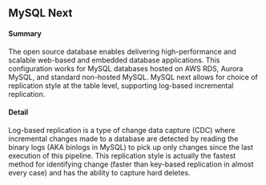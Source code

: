 ## MySQL Next

#### Summary
The open source database enables delivering high-performance and scalable web-based and embedded database applications.
This configuration works for MySQL databases hosted on AWS RDS, Aurora MySQL, and standard non-hosted MySQL. MySQL next
allows for choice of replication style at the table level, supporting log-based incremental replication.

#### Detail
Log-based replication is a type of change data capture (CDC) where incremental changes made to a database are detected
by reading the binary logs (AKA binlogs in MySQL) to pick up only changes since the last execution of this pipeline.
This replication style is actually the fastest method for identifying change (faster than key-based replication in
almost every case) and has the ability to capture hard deletes.